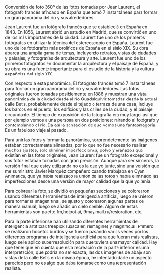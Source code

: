 
Conversión de foto 360º de las fotos tomadas por Jean Laurent, el fotógrafo francés afincado en España que tomó 7 instantáneas para formar un gran panorama del río y sus alrededores.

Jean Laurent fue un fotógrafo francés que se estableció en España en 1843. En 1856, Laurent abrió un estudio en Madrid, que se convirtió en uno de los más importantes de la ciudad. Laurent fue uno de los primeros fotógrafos en utilizar la técnica del estereoscopio en España. Laurent fue uno de los fotógrafos más prolíficos de España en el siglo XIX. Su obra abarca una amplia gama de temas, incluyendo retratos, vistas de ciudades y paisajes, y fotografías de arquitectura y arte. Laurent fue uno de los primeros fotógrafos en documentar la arquitectura y el paisaje de España, y su obra es una fuente importante para el estudio de la historia y la cultura españolas del siglo XIX.

Con respecto a esta panorámica, El fotógrafo francés tomó 7 instantáneas para formar un gran panorama del río y sus alrededores. Las fotos originales fueron tomadas posiblemente en 1886 y muestran una vista panorámica de la ciudad desde el río Guadalquivir tomadas desde la actual calle Betis, probablemente desde el tejado o terraza de una casa, incluye los barcos en el puerto, los edificios y las calles de la ciudad, y el paisaje circundante. El tiempo de exposición de la fotografía era muy largo, así que por ejemplo vemos a una persona en dos posiciones: mirando al fotógrafo y contemplando el río. Da así la sensación de que vemos una fantasmagoría. Es un fabuloso viaje al pasado.

Para unir las fotos y formar la panorámica, sorprendetemente las imágenes estaban correctamente alineadas, por lo que no fue necesario realizar muchos ajustes, solo eliminar imperfecciones, polvo y arañazos que existían en las fotos originales, Jean Laurent fue un fotógrafo excepcional y sus fotos estaban tomadas con gran precisión. Aunque para ser sinceros, la versión final que estoy utilizando no es la que yo junte, sino una versión que me suministro Javier Marquéz compañero cuando trabajaba en Cyan Animatica, que ya había realizado la unión de las fotos y había eliminado las imperfecciones desde una versión de mayor calidad que la que yo tenía.

Para colorear la foto, se dividió en pequeñas secciones y se colorearon usando diferentes herramientas de inteligencia artificial, luego se unieron para formar la imagen final, se ajustó y colorearón algunas partes de manera manual, luego se añadió un cielo creíble. Alguna de estas herramientas son palette.fm,hotpot.ai, 9may.mail.ru/restoration, etc.

Para la parte inferior se han utilizando diferentes herramientas de inteligencia artificial: freepick (upscaler, reimagine) y magnific.ai. Primero se realizaron bocetos burdos y se fueron pasando varias veces por los diferentes programas de inteligencia artificial para que fueran más realistas, luego se le aplico superresolución para que tuviera una mayor calidad. Hay que tener que en cuenta que esta recreación de la parte inferior es una interpretación, que podría no ser exacta, las dos imagenes de abajo son vistas de la calle Betis en la misma época, he intentado darle un aspecto parecido pero no es algo que deba tomarse como una representación realista. 